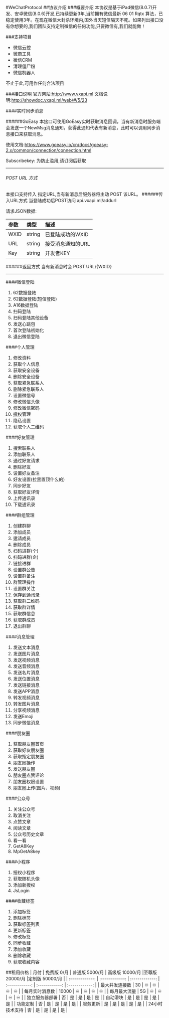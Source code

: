#WeChatProtocol
##协议介绍
###概要介绍
本协议是基于iPad微信(8.0.7)开发、安卓微信(8.0.6)开发,已持续更新3年,当前拥有微信最新 06 01 Rqtx 算法，已稳定使用3年。在现在微信大封杀环境内,国外当天短信隔天不死。如果列出接口没有你想要的,我们团队支持定制微信的任何功能,只要微信有,我们就能做！

###支持项目
- 微信云控
- 微商工具
- 微信CRM
- 清理僵尸粉
- 微信机器人

不止于此,可用作任何合法项目



###接口说明
官方网站:http://www.vxapi.ml
文档说明:http://showdoc.vxapi.ml/web/#/5/23

####实时同步消息

######GoEasy
本接口可使用GoEasy实时获取消息回调，当有新消息时服务端会发送一个NewMsg消息通知，获得此通知代表有新消息，此时可以调用同步消息接口来获取消息。

使用文档:https://www.goeasy.io/cn/docs/goeasy-2.x/common/connection/connection.html

Subscribekey: 为防止滥用,请订阅后获取

------------
###### POST URL 方式
本接口支持传入 指定URL,当有新消息后服务器将主动 POST 该URL。
######传入URL方式
当登陆成功后POST访问 api.vxapi.ml/addurl

请求JSON数据:

|参数|类型|描述|
|:-------|:-------|:-------|
| WXID | string| 已登陆成功的WXID |
| URL | string| 接受消息通知的URL |
| Key | string| 开发者KEY |

######返回方式
当有新消息时会 POST  URL/{WXID}

------------





####微信登陆
1. 62数据登陆
1. 62数据登陆(短信登陆) 
1. A16数据登陆
1. 扫码登陆
1. 扫码登陆其他设备
1. 发送心跳包
1. 首次登陆初始化
1. 退出微信登陆

####个人管理
1. 修改资料
1. 获取个人信息
1. 获取安全设备
1. 删除安全设备
1. 获取紧急联系人
1. 删除紧急联系人
1. 设置微信号
1. 修改微信头像
1. 修改微信密码
1. 授权管理
1. 隐私设置
1. 获取个人二维码

####好友管理
1. 搜索联系人
1. 添加联系人
1. 通过好友请求
1. 删除好友
1. 设置好友备注
1. 好友设置(拉黑置顶什么的)
1. 同步好友
1. 获取好友详情
1. 上传通讯录
1. 下载通讯录

####群组管理
1. 创建群聊
1. 添加成员
1. 邀请成员
1. 删除成员
1. 扫码进群(个)
1. 扫码进群(企)
1. 链接进群
1. 设置群公告
1. 设置群备注
1. 群管理操作
1. 设置群关注
1. 保存到通讯录
1. 获取群二维码
1. 获取群详情
1. 获取群信息
1. 获取群成员
1. 退出群聊

####消息管理
1. 发送文本消息
1. 发送图片消息
1. 发送视频消息
1. 发送音频消息
1. 发送名片消息
1. 发送位置消息
1. 发送链接消息
1. 发送APP消息
1. 转发视频消息
1. 转发图片消息
1. 分享视频消息
1. 发送Emoji
1. 同步微信消息

####朋友圈
1. 获取朋友圈首页
1. 获取好友朋友圈
1. 获取指定朋友圈
1. 朋友圈操作
1. 发送朋友圈
1. 朋友圈点赞评论
1. 朋友圈权限设置
1. 朋友圈上传(图片、视频)

####公众号
1. 关注公众号
1. 取消关注
1. 点赞文章
1. 阅读文章
1. 公众号历史文章
1. 看一看
1. GetA8Key
1. MpGetA8key

####小程序
1. 授权小程序
1. 获取随机头像
1. 添加新授权
1. JsLogin

####收藏标签
1. 添加标签
1. 删除标签
1. 获取标签列表
1. 更新标签
1. 修改标签
1. 同步收藏
1. 添加收藏
1. 删除收藏
1. 获取收藏内容

##租用价格
|  月付 | 免费版   0/月  | 普通版   5000/月  | 高级版   10000/月  |至尊版   20000/月  |定制版   50000/月  |
| :------------: | :------------: | :------------: | :------------: | :------------: | :------------: |
| 最大并发连接数  |  30 |  ♾️ |  ♾️ |  ♾️ |  ♾️ |
| 每月实时消息数  |  10000 |  ♾️ |  ♾️ |  ♾️ |  ♾️ |
| 每月最大流量  |  5G |  ♾️ |  ♾️ |  ♾️ |  ♾️ |
| 独立服务器部署  |  否 |  是 |  是 | 是 | 是 |
| 自动滑块  |  是 |  是 |  是 | 是 | 是 |
| 功能定制  | 否 |  是 |  是 | 是 | 是 |
| 服务更新  | 是 |  是 |  是 | 是 | 是 |
| 24小时技术支持  |  否 |  是 |  是 | 是 | 是 |
